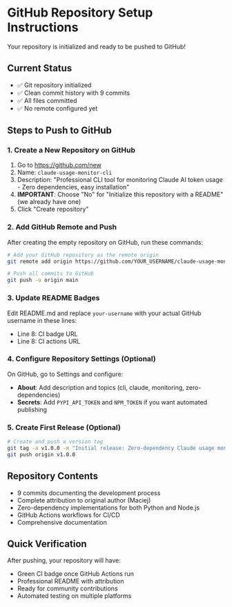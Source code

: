 # GitHub Repository Setup Instructions

Your repository is initialized and ready to be pushed to GitHub!

## Current Status
- ✅ Git repository initialized
- ✅ Clean commit history with 9 commits
- ✅ All files committed
- ✅ No remote configured yet

## Steps to Push to GitHub

### 1. Create a New Repository on GitHub
1. Go to https://github.com/new
2. Name: `claude-usage-monitor-cli`
3. Description: "Professional CLI tool for monitoring Claude AI token usage - Zero dependencies, easy installation"
4. **IMPORTANT**: Choose "No" for "Initialize this repository with a README" (we already have one)
5. Click "Create repository"

### 2. Add GitHub Remote and Push
After creating the empty repository on GitHub, run these commands:

```bash
# Add your GitHub repository as the remote origin
git remote add origin https://github.com/YOUR_USERNAME/claude-usage-monitor-cli.git

# Push all commits to GitHub
git push -u origin main
```

### 3. Update README Badges
Edit README.md and replace `your-username` with your actual GitHub username in these lines:
- Line 8: CI badge URL
- Line 8: CI actions URL

### 4. Configure Repository Settings (Optional)
On GitHub, go to Settings and configure:
- **About**: Add description and topics (cli, claude, monitoring, zero-dependencies)
- **Secrets**: Add `PYPI_API_TOKEN` and `NPM_TOKEN` if you want automated publishing

### 5. Create First Release (Optional)
```bash
# Create and push a version tag
git tag -a v1.0.0 -m "Initial release: Zero-dependency Claude usage monitor"
git push origin v1.0.0
```

## Repository Contents
- 9 commits documenting the development process
- Complete attribution to original author (Maciej)
- Zero-dependency implementations for both Python and Node.js
- GitHub Actions workflows for CI/CD
- Comprehensive documentation

## Quick Verification
After pushing, your repository will have:
- Green CI badge once GitHub Actions run
- Professional README with attribution
- Ready for community contributions
- Automated testing on multiple platforms